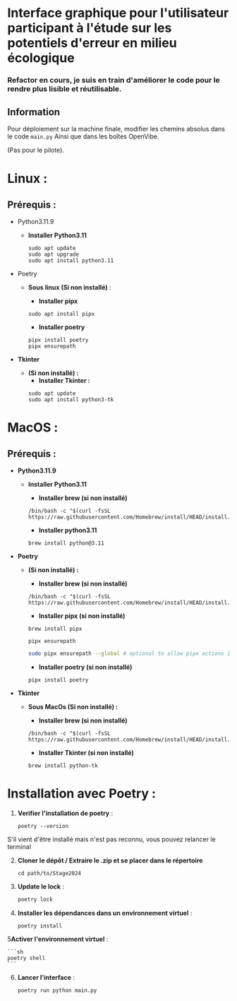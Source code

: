 # Interface graphique pour l'utilisateur participant à l'étude sur les potentiels d'erreur en milieu écologique

### Refactor en cours,  je suis en train d'améliorer le code pour le rendre plus lisible et réutilisable.


## Information

Pour déploiement sur la machine finale, modifier les chemins absolus dans le code `main.py` 
Ainsi que dans les boîtes OpenVibe.

(Pas pour le pilote).


# Linux :

## Prérequis :

- Python3.11.9

    - **Installer Python3.11**
        ```shell
        sudo apt update
        sudo apt upgrade
        sudo apt install python3.11
        ```

- Poetry

    - **Sous linux (Si non installé)** :
        - **Installer pipx**

        ```shell
        sudo apt install pipx
        ```
        - **Installer poetry**
        ```shell
        pipx install poetry
        pipx ensurepath
        ```

- **Tkinter**
  - **(Si non installé) :**
    - **Installer Tkinter :**
    ```shell
    sudo apt update
    sudo apt install python3-tk
    ```

# MacOS :

## Prérequis :

- **Python3.11.9**

    - **Installer Python3.11**
        - **Installer brew (si non installé)**

        ```shell
        /bin/bash -c "$(curl -fsSL https://raw.githubusercontent.com/Homebrew/install/HEAD/install.sh)"
        ```

        - **Installer python3.11**

        ```shell
        brew install python@3.11
        ```

- **Poetry**

    - **(Si non installé) :**
    
        - **Installer brew (si non installé)**

        ```shell
        /bin/bash -c "$(curl -fsSL https://raw.githubusercontent.com/Homebrew/install/HEAD/install.sh)"
        ```

        - **Installer pipx (si non installé)**

        ```shell
        brew install pipx
        ```
        ```shell
        pipx ensurepath
        ```
        ```sh
        sudo pipx ensurepath --global # optional to allow pipx actions in global scope. See "Global installation" section below.
        ```
            
        - **Installer poetry (si non installé)**

        ```shell
        pipx install poetry
        ```
- **Tkinter**

    - **Sous MacOs (Si non installé) :**
    
        - **Installer brew (si non installé)**

        ```shell
        /bin/bash -c "$(curl -fsSL https://raw.githubusercontent.com/Homebrew/install/HEAD/install.sh)"
        ```

        - **Installer Tkinter (si non installé)**

        ```shell
        brew install python-tk
        ```

# Installation avec Poetry :


1. **Verifier l'installation de poetry** :

    ```
    poetry --version
    ```

S'il vient d'être installé mais n'est pas reconnu, vous pouvez relancer le terminal 


2. **Cloner le dépôt / Extraire le .zip et se placer dans le répertoire** 

    ```
    cd path/to/Stage2024
    ```

3. **Update le lock** :

    ```sh
    poetry lock
    ```

4. **Installer les dépendances dans un environnement virtuel** :

    ```sh
    poetry install
    ```

5**Activer l'environnement virtuel** :

    ```sh
    poetry shell
    ```

6. **Lancer l'interface** :

    ```sh
    poetry run python main.py
    ```


